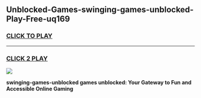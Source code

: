 
## Unblocked-Games-swinging-games-unblocked-Play-Free-uq169
<h3>
<a href="https://premium76.site?title=swinging-games-unblocked&ref=23A">CLICK TO PLAY</a></h3>
<hr>

<h3>
<a href="https://premium76.site?title=swinging-games-unblocked&ref=23A">CLICK 2 PLAY</a>
  
</h3>

<a href="https://premium76.site?title=swinging-games-unblocked&ref=23A"><img src="https://clearcache.store/games.png"></a>


**swinging-games-unblocked games unblocked: Your Gateway to Fun and Accessible Online Gaming**
